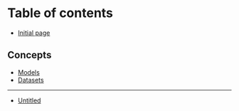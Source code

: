 # Table of contents

* [Initial page](README.md)

## Concepts

* [Models](concepts/models.md)
* [Datasets](concepts/datasets.md)

---

* [Untitled](untitled.md)


